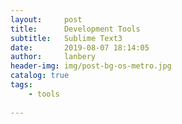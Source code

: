 ```yaml
---
layout:     post
title:      Development Tools
subtitle:   Sublime Text3
date:       2019-08-07 18:14:05
author:     lanbery
header-img: img/post-bg-os-metro.jpg
catalog: true
tags:
    - tools
    
---
```


>